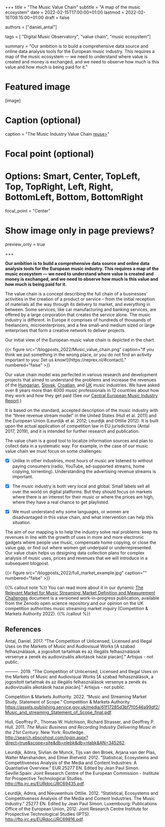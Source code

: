 +++
title = "The Music Value Chain"
subtitle = "A map of the music ecosystem"
date = 2022-02-15T17:00:00+01:00
lastmod = 2022-02-16T08:15:00+01:00
draft = false

authors = ["daniel_antal"]

tags = [ "Digital Music Observatory", "value chain", "music ecosystem"]

summary = "Our ambition is to build a comprehensive data source and online data analysis tools for the European music industry. This requires a map of the music ecosystem — we need to understand where value is created and money is exchanged, and we need to observe how much is this value and how much is being paid for it."

# Featured image
[image]
  # Caption (optional)
  caption = "The Music Industry Value Chain [reuse>](https://figshare.com/articles/figure/The_Music_Industry_Value_Chain/19174310)"

  # Focal point (optional)
  # Options: Smart, Center, TopLeft, Top, TopRight, Left, Right, BottomLeft, Bottom, BottomRight
  focal_point = "Center"

  # Show image only in page previews?
  preview_only = true

+++

**Our ambition is to build a comprehensive data source and online data
analysis tools for the European music industry. This requires a map of
the music ecosystem — we need to understand where value is created and
money is exchanged, and we need to observe how much is this value and
how much is being paid for it.**

The value chain is a concept describing the full chain of a businesses'
activities in the creation of a product or service – from the initial
reception of materials all the way through its delivery to market, and
everything in between. Some services, like car manufacturing and banking
services, are offered by a large corporation that creates the service
alone. The music industry is different. In Europe it comprises of
hundreds of thousands of freelancers, microenterprises, and a few
small-and medium sized or large enterprises that form a creative network
to deliver projects.

Our initial view of the European music value chain is depicted in the
chart. 

<td style="text-align: center;">{{< figure src="/blogposts_2022/Music_value_chain.png" caption="If you think we put something in the wrong place, or you do not find an activity important to you:  [let us know!](https://reprex.nl/#contact)." numbered="false" >}}</td>

Our value chain model was perfected in various research and development
projects that aimed to understand the problems and increase the revenues
of the
[Hungarian](https://music.dataobservatory.eu/publication/made_in_hungary/),
[Slovak](https://music.dataobservatory.eu/publication/slovak_music_industry_2019/),
[Croatian](https://music.dataobservatory.eu/publication/private_copying_croatia_2019/),
and
[UK](https://music.dataobservatory.eu/publication/mce_empirical_streaming_2021/)
music industries. We have asked over 8 years more than 4000 music
professionals in 12 countries about how they work and how they get paid
(See our [Central European Music Industry
Report](https://ceereport2020.ceemid.eu/supply.html).)

It is based on the standard, accepted description of the music industry
with the “three revenue stream model” in the United States (Hull et al.
2011) and the European Union (Leurdijk et al. 2012; Leurdijk and Ottilie
2012). It is built upon the actual application of competition law in EU
jurisdictions (Antal 2017, 2019), and it is intended for further
research and publication.

The value chain is a good tool to localize information sources and plan
to collect data in a systematic way. For example, in the case of our
music value chain we must focus on some challenges:

- [x]   Unlike in other industries, most hours of music are listened to
    without paying consumers (radio, YouTube, ad-supported streams, home
    copying, torrenting). Understanding the advertising revenue streams
    is important.

-  [x]  The music industry is both very local and global. Small labels sell
    all over the world on digital platforms. But they should focus on
    markets where there is an interest for their music or where the
    prices are high, where they have a real chance to get playlisted.

-  [x] We must understand why some languages, or women are disadvantaged in
    this value chain, and what intervention can help this situation.

The aim of our mapping is to help the industry solve real problems: keep
its revenues in line with the growth of uses in more and more electronic
gadgets where people use music, compensate home copying, or close the
value gap, or find out where women get underpaid or underrepresented.
Our value chain helps us designing data collection plans for complex
analysis of music uses, prices and revenues that we will introduce in a
subsequent blogpost.

<td style="text-align: center;">{{< figure src="/blogposts_2022/full_market_example.jpg" caption="" numbered="false" >}}</td>


{{% callout note %}} You can read more about it in our dynamic [The Relevant Market for Music Streaming: Market Definition and Measurement Challenges](https://music-competition.dataobservatory.eu/) document is a versioned work-in-progress publication, available from the Zenodo open
science repository and our opinion on the UK competition authorities
music streaming market inquiry (Competition & Markets Authority 2022).
{{% /callout %}}

## References

Antal, Daniel. 2017. “The Competition of Unlicensed, Licensed and
Illegal Uses on the Markets of Music and Audiovisual Works \[<span
class="nocase">A szabad felhasználások, a jogosított tartalmak és az
illegális felhasználások versenye a zenék és audiovizuális alkotások
hazai piacán</span>\].” Artisjus - not public.

———. 2019. “The Competition of Unlicensed, Licensed and Illegal Uses on
the Markets of Music and Audiovisual Works \[<span class="nocase">A
szabad felhasználások, a jogosított tartalmak és az illegális
felhasználások versenye a zenék és audiovizuális alkotások hazai
piacán</span>\].” Artisjus - not public.

Competition & Markets Authority. 2022. “Music and Streaming Market
Study. Statement of Scope.” Competition & Markets Authority.
<https://assets.publishing.service.gov.uk/media/61f17285d3bf7f0546a99df2/Music_and_streaming_Statement_of_Scope_final.pdf>.

Hull, Geoffrey P., Thomas W. Hutchison, Richard Strasser, and Geoffrey
P. Hull. 2011. *The Music Business and Recording Industry Delivering
Music in the 21st Century*. New York: Routledge.
<http://search.ebscohost.com/login.aspx?direct=true&scope=site&db=nlebk&db=nlabk&AN=345262>.

Leurdijk, Adnra, Sivlian de Munck, Tijs van den Broek, Arjana van der
Plas, Walter Manshanden, and Elmer Rietveld. 2012. “Statistical,
Ecosystems and Competitiveness Analysis of the Media and Content
Industries: A Quantiative Overview.” EUR 25277 EN. Edited by Jean Paul
Simon. Seville:Spain: Joint Research Centre of the European Commission -
Institute for Prospective Technological Studies.
<http://ftp.jrc.es/EURdoc/JRC69435.pdf>.

Leurdijk, Adnra, and Nieuwenhuis Ottilie. 2012. “Statistical, Ecosystems
and Competitiveness Analysis of the Media and Content Industries. The
Music Industry.” 25277 EN. Edited by Jean Paul Simon. Luxembourg:
Publications Office of the European Union, 2012: Joint Research Centre
Institute for Prospective Technological Studies (IPTS).
<http://ftp.jrc.es/EURdoc/JRC69816.pdf>.
